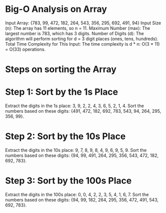 # Big-O Analysis on Array
Input Array: {783, 99, 472, 182, 264, 543, 356, 295, 692, 491, 94}
Input Size (n): The array has 11 elements, so n = 11.
Maximum Number (max): The largest number is 783, which has 3 digits.
Number of Digits (d): The algorithm will perform sorting for d = 3 digit places (ones, tens, hundreds).
Total Time Complexity for This Input:
The time complexity is d * n:
O(3 * 11) = O(33) operations.

# Steps on sorting the Array
# Step 1: Sort by the 1s Place
Extract the digits in the 1s place:
3, 9, 2, 2, 4, 3, 6, 5, 2, 1, 4.
Sort the numbers based on these digits:
{491, 472, 182, 692, 783, 543, 94, 264, 295, 356, 99}.

# Step 2: Sort by the 10s Place
Extract the digits in the 10s place:
9, 7, 8, 9, 8, 4, 9, 6, 9, 5, 9.
Sort the numbers based on these digits:
{94, 99, 491, 264, 295, 356, 543, 472, 182, 692, 783}.

# Step 3: Sort by the 100s Place
Extract the digits in the 100s place:
0, 0, 4, 2, 2, 3, 5, 4, 1, 6, 7.
Sort the numbers based on these digits:
{94, 99, 182, 264, 295, 356, 472, 491, 543, 692, 783}.